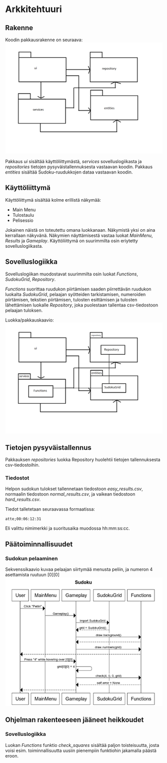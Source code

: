 
# Arkkitehtuuri

## Rakenne

Koodin pakkausrakenne on seuraava:
![Pakkausrakenne](./kuvat/pakkausrakenne.png)

Pakkaus _ui_ sisältää käyttöliittymästä, _services_ sovelluslogiikasta ja _repositories_ 
tietojen pysyväistallennuksesta vastaavan koodin. Pakkaus _entities_ sisältää Sudoku-ruudukkojen
dataa vastaavan koodin.

## Käyttöliittymä

Käyttöliittymä sisältää kolme erillistä näkymää:

- Main Menu
- Tulostaulu
- Pelisessio

Jokainen näistä on toteutettu omana luokkanaan. Näkymistä yksi on aina kerrallaan näkyvänä. 
Näkymien näyttämisestä vastaa luokat _MainMenu_, _Results_ ja _Gameplay_. 
Käyttöliittymä on suurimmilta osin eriytetty sovelluslogiikasta. 

## Sovelluslogiikka

Sovelluslogiikan muodostavat suurimmilta osin luokat _Functions_, _SudokuGrid_, _Repository_.

_Functions_ suorittaa ruudukon piirtämisen saaden piirrettävän ruudukon luokalta _SudokuGrid_, 
pelaajan syötteiden tarkistamisen, numeroiden piirtämisen, tekstien piirtämisen, tulosten esittämisen 
ja tulosten lähettämisen luokalle _Repository_, joka puolestaan tallentaa csv-tiedostoon pelaajan tuloksen.

Luokka/pakkauskaavio:
![Luokka/pakkauskaavio](./kuvat/sovelluslogiikka.png)

## Tietojen pysyväistallennus

Pakkauksen _repositories_ luokka Repository huolehtii tietojen tallennuksesta csv-tiedostoihin.

### Tiedostot

Helpon sudokun tulokset tallennetaan tiedostoon _easy_results.csv_, normaalin tiedostoon _normal_results.csv_,
ja vaikean tiedostoon _hard_results.csv_.

Tiedot talletetaan seuraavassa formaatissa:

```
atte;00:06:12:31
```

Eli valittu nimimerkki ja suoritusaika muodossa hh:mm:ss:cc.

## Päätoiminnallisuudet

### Sudokun pelaaminen

Sekvenssikaavio kuvaa pelaajan siirtymää menusta peliin, ja numeron 4 asettamista ruutuun [0][0]
![Sekvenssikaavio](./kuvat/sequencediagram.png)

## Ohjelman rakenteeseen jääneet heikkoudet

### Sovelluslogiikka

Luokan _Functions_ funktio _check_squares_ sisältää paljon toisteisuutta, josta voisi esim. 
toiminnallisuutta uusiin pienempiin funktiohin jakamalla päästä eroon.